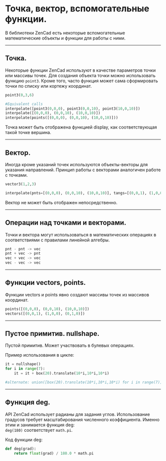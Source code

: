 # Точка, вектор, вспомогательные функции.

В библиотеки ZenCad есть некоторые вспомогательные математические объекты и функции для работы с ними.

---
## Точка.
Некоторые функции ZenCad используют в качестве параметров точки или массивы точек. Для создания объекта точки можно использовать функцию `point3`. Кроме того, часто функция может сама сформировать точки по списку или кортежу координат.
```python
point3(0,3,6)

#Equivalent calls
interpolate([point3(0,0,0), point3(0,0,10), point3(10,0,10)])
interpolate([(0,0,0), (0,0,10), (10,0,10)])
interpolate(points([(0,0,0), (0,0,10), (10,0,10)]))
```

Точка может быть отображена функцией display, как соответствующая такой точке вершина.

---
## Вектор.
Иногда кроме указаний точек используются объекты-векторы для указания направлений. Принцип работы с векторами аналогичен работе с точками.
```python
vector3(1,2,3)

interpolate(pnts=[(0,0,0), (0,0,10), (10,0,10)], tangs=[(0,0,1), (1,0,0), (0,1,0)])
```

Вектор не может быть отображен непосредственно.

--- 
## Операции над точками и векторами.
Точки и вектора могут использоваться в математических операциях в соответствиями с правилами линейной алгебры.

```python
pnt - pnt -> vec
pnt + vec -> pnt
vec + vec -> vec
vec - vec -> vec
```

---
## Функции vectors, points.
Функции vectors и points явно создают массивы точек из массивов координат.
```python
points([(0,0,0), (0,0,10), (10,0,10)])
vectors([(0,0,1), (1,0,0), (0,1,0)])
```

---
## Пустое примитив. nullshape.
Пустой примитив. Может участвовать в булевых операциях.  

Пример использования в цикле:
```python
it = nullshape()
for i in range(7):
	it = it + box(20).translate(10*i,10*i,10*i)

#alternate: union([box(20).translate(10*i,10*i,10*i) for i in range(7)])
```

---
## Функция deg.
API ZenCad использует радианы для задания углов. Использование градусов требует масштабирования численного коэффициента. Именно этим и занимается функция deg:  
`deg(180)` соответствует `math.pi`.

Код функции deg:
```python
def deg(grad):
    return float(grad) / 180.0 * math.pi
```